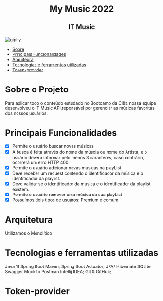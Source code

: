 # <p align="center"> My Music 2022 </p>
## <p align="center"> IT Music </p>

![giphy](https://user-images.githubusercontent.com/108950241/188672723-ec8257ac-a77e-44c1-9e64-aaa2de4d75d5.gif) 
 

 
* [Sobre](#sobre-o-projeto)
* [Principais Funcionalidades](#principais-funcionalidades)
* [Arquiteura](#arquitetura)
* [Tecnologias e ferramentas utilizadas](#tecnologias-e-ferramentas-utilizadas)
* [Token-provider](#token-provider)
 

# Sobre o Projeto

Para aplicar todo o conteúdo estudado no Bootcamp da Ci&t, nossa equipe desenvolveu o IT Music API,reponsável por gerenciar as músicas favoritas dos nossos usuários.

# Principais Funcionalidades
- [x] Permite o usuário buscar novas músicas
- [x] A busca é feita através do nome da múscia ou nome do Artista, e o usuário deverá informar pelo menos 3 caracteres, caso contrário, ocorrerá um erro HTTP 400.
- [x] Permite o usuário adicionar novas músicas na playList
- [x] Deve receber um request contendo o identificador da música e o identificador da playlist.
- [x] Deve validar se o identificador da música e o identificador da playlist existem.
- [x] Permite o usuário remover uma música da sua playList
- [x] Possuímos dois tipos de usuáros: Premium e comum.

# Arquitetura
Utilizamos o Monolítico

# Tecnologias e ferramentas utilizadas
Java 11
Spring Boot
Maven;
Spring Boot Actuator;
JPA/ Hibernate
SQLIte
Swagger
Mockito
Postman
Intellij IDEA;
Git & GitHub;

# Token-provider

